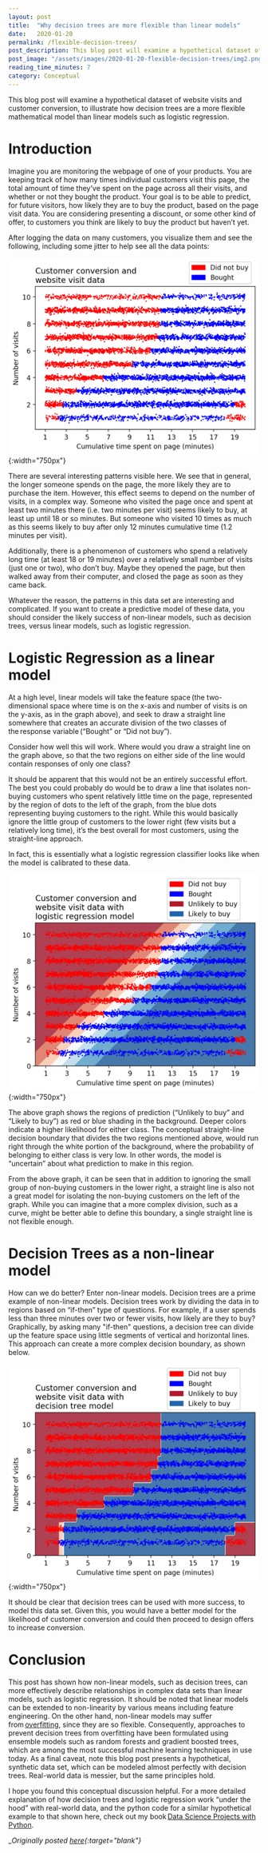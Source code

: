 ```yaml
---
layout: post
title:  "Why decision trees are more flexible than linear models"
date:   2020-01-20
permalink: /flexible-decision-trees/
post_description: This blog post will examine a hypothetical dataset of website visits and customer conversion, to illustrate how decision trees are a more flexible mathematical model than linear models such as logistic regression. 
post_image: "/assets/images/2020-01-20-flexible-decision-trees/img2.png"
reading_time_minutes: 7
category: Conceptual
---
```


This blog post will examine a hypothetical dataset of website visits and customer conversion, to illustrate how decision trees are a more flexible mathematical model than linear models such as logistic regression.

# Introduction

Imagine you are monitoring the webpage of one of your products. You are keeping track of how many times individual customers visit this page, the total amount of time they’ve spent on the page across all their visits, and whether or not they bought the product. Your goal is to be able to predict, for future visitors, how likely they are to buy the product, based on the page visit data. You are considering presenting a discount, or some other kind of offer, to customers you think are likely to buy the product but haven’t yet.

After logging the data on many customers, you visualize them and see the following, including some jitter to help see all the data points:

![png](/assets/images/2020-01-20-flexible-decision-trees/img1.png){:width="750px"}

There are several interesting patterns visible here. We see that in general, the longer someone spends on the page, the more likely they are to purchase the item. However, this effect seems to depend on the number of visits, in a complex way. Someone who visited the page once and spent at least two minutes there (i.e. two minutes per visit) seems likely to buy, at least up until 18 or so minutes. But someone who visited 10 times as much as this seems likely to buy after only 12 minutes cumulative time (1.2 minutes per visit).

Additionally, there is a phenomenon of customers who spend a relatively long time (at least 18 or 19 minutes) over a relatively small number of visits (just one or two), who don’t buy. Maybe they opened the page, but then walked away from their computer, and closed the page as soon as they came back.

Whatever the reason, the patterns in this data set are interesting and complicated. If you want to create a predictive model of these data, you should consider the likely success of non-linear models, such as decision trees, versus linear models, such as logistic regression.

# Logistic Regression as a linear model

At a high level, linear models will take the feature space (the two-dimensional space where time is on the x-axis and number of visits is on the y-axis, as in the graph above), and seek to draw a straight line somewhere that creates an accurate division of the two classes of the response variable (“Bought” or “Did not buy”).

Consider how well this will work. Where would you draw a straight line on the graph above, so that the two regions on either side of the line would contain responses of only one class?

It should be apparent that this would not be an entirely successful effort. The best you could probably do would be to draw a line that isolates non-buying customers who spent relatively little time on the page, represented by the region of dots to the left of the graph, from the blue dots representing buying customers to the right. While this would basically ignore the little group of customers to the lower right (few visits but a relatively long time), it’s the best overall for most customers, using the straight-line approach.

In fact, this is essentially what a logistic regression classifier looks like when the model is calibrated to these data.

![png](/assets/images/2020-01-20-flexible-decision-trees/img2.png){:width="750px"}

The above graph shows the regions of prediction (“Unlikely to buy” and “Likely to buy”) as red or blue shading in the background. Deeper colors indicate a higher likelihood for either class. The conceptual straight-line decision boundary that divides the two regions mentioned above, would run right through the white portion of the background, where the probability of belonging to either class is very low. In other words, the model is “uncertain” about what prediction to make in this region.

From the above graph, it can be seen that in addition to ignoring the small group of non-buying customers in the lower right, a straight line is also not a great model for isolating the non-buying customers on the left of the graph. While you can imagine that a more complex division, such as a curve, might be better able to define this boundary, a single straight line is not flexible enough.

# Decision Trees as a non-linear model

How can we do better? Enter non-linear models. Decision trees are a prime example of non-linear models. Decision trees work by dividing the data in to regions based on “if-then” type of questions. For example, if a user spends less than three minutes over two or fewer visits, how likely are they to buy? Graphically, by asking many "if-then" questions, a decision tree can divide up the feature space using little segments of vertical and horizontal lines. This approach can create a more complex decision boundary, as shown below.

![png](/assets/images/2020-01-20-flexible-decision-trees/img3.png){:width="750px"}

It should be clear that decision trees can be used with more success, to model this data set. Given this, you would have a better model for the likelihood of customer conversion and could then proceed to design offers to increase conversion.

# Conclusion

This post has shown how non-linear models, such as decision trees, can more effectively describe relationships in complex data sets than linear models, such as logistic regression. It should be noted that linear models can be extended to non-linearity by various means including feature engineering. On the other hand, non-linear models may suffer from [overfitting](/over-under/), since they are so flexible. Consequently, approaches to prevent decision trees from overfitting have been formulated using ensemble models such as random forests and gradient boosted trees, which are among the most successful machine learning techniques in use today. As a final caveat, note this blog post presents a hypothetical, synthetic data set, which can be modeled almost perfectly with decision trees. Real-world data is messier, but the same principles hold.

I hope you found this conceptual discussion helpful. For a more detailed explanation of how decision trees and logistic regression work “under the hood” with real-world data, and the python code for a similar hypothetical example to that shown here, check out my book [Data Science Projects with Python](/book/).

__Originally posted [here](https://hub.packtpub.com/why-decision-trees-are-more-flexible-than-linear-models-explains-stephen-klosterman/){:target="_blank"}__